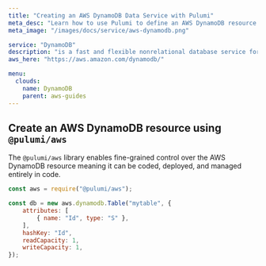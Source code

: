 ```yaml
---
title: "Creating an AWS DynamoDB Data Service with Pulumi"
meta_desc: "Learn how to use Pulumi to define an AWS DynamoDB resource which can then be deployed to AWS and managed as infrastructure as code."
meta_image: "/images/docs/service/aws-dynamodb.png"

service: "DynamoDB"
description: "is a fast and flexible nonrelational database service for all applications that need consistent, single-digit millisecond latency at any scale"
aws_here: "https://aws.amazon.com/dynamodb/"

menu:
  clouds:
    name: DynamoDB
    parent: aws-guides
---
```


## Create an AWS DynamoDB resource using `@pulumi/aws`

The `@pulumi/aws` library enables fine-grained control over the AWS DynamoDB resource meaning it can be coded, deployed, and managed entirely in code.

```javascript
const aws = require("@pulumi/aws");

const db = new aws.dynamodb.Table("mytable", {
    attributes: [
        { name: "Id", type: "S" },
    ],
    hashKey: "Id",
    readCapacity: 1,
    writeCapacity: 1,
});
```
